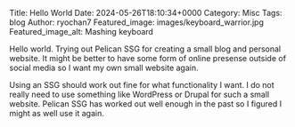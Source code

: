 Title: Hello World
Date: 2024-05-26T18:10:34+0000
Category: Misc
Tags: blog
Author: ryochan7
Featured_image: images/keyboard_warrior.jpg
Featured_image_alt: Mashing keyboard

Hello world. Trying out Pelican SSG for creating a small blog and personal
website. It might be better to have some form of online presense outside
of social media so I want my own small website again.

Using an SSG should work out fine for what functionality I want. I do
not really need to use something like WordPress or Drupal for such a small
website. Pelican SSG has worked out well enough in the past so I figured
I might as well use it again.
